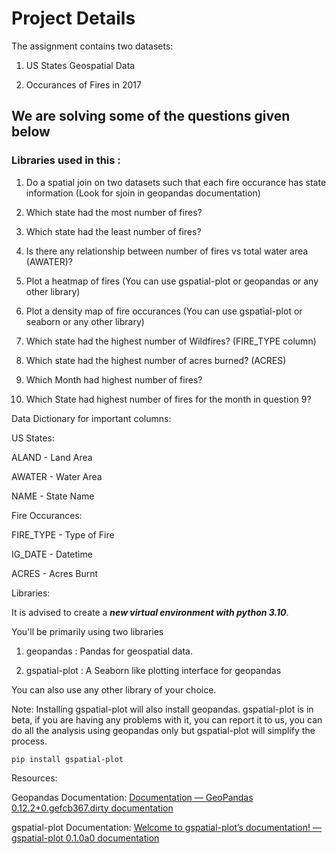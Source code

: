 # Project Details

The assignment contains two datasets:

1. US States Geospatial Data

2. Occurances of Fires in 2017

## We are solving some of the questions given below
### Libraries used in this :

1. Do a spatial join on two datasets such that each fire occurance has state information (Look for sjoin in geopandas documentation)

2. Which state had the most number of fires?

3. Which state had the least number of fires?

4. Is there any relationship between number of fires vs total water area (AWATER)?

5. Plot a heatmap of fires (You can use gspatial-plot or geopandas or any other library)

6. Plot a density map of fire occurances (You can use gspatial-plot or seaborn or any other library)

7. Which state had the highest number of Wildfires? (FIRE_TYPE column)

8. Which state had the highest number of  acres burned? (ACRES)

9. Which Month had highest number of fires?

10. Which State had highest number of fires for the month in question 9?

Data Dictionary for important columns:

US States:

ALAND - Land Area

AWATER - Water Area

NAME - State Name

Fire Occurances:

FIRE_TYPE - Type of Fire

IG_DATE - Datetime

ACRES - Acres Burnt

Libraries:

It is advised to create a ***new virtual environment with python 3.10***.

You'll be primarily using two libraries

1. geopandas : Pandas for geospatial data.

2. gspatial-plot : A Seaborn like plotting interface for geopandas

You can also use any other library of your choice.

Note: Installing gspatial-plot will also install geopandas. gspatial-plot is in beta, if you are having any problems with it, you can report it to us, you can do all the analysis using geopandas only but gspatial-plot will simplify the process.

`pip install gspatial-plot`

Resources:

Geopandas Documentation: [Documentation &#8212; GeoPandas 0.12.2+0.gefcb367.dirty documentation](https://geopandas.org/en/stable/docs.html)

gspatial-plot Documentation:  [Welcome to gspatial-plot’s documentation! &mdash; gspatial-plot 0.1.0a0 documentation](https://gspatial-plot.readthedocs.io/en/latest/)
